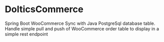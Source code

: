 # DolticsCommerce
Spring Boot WooCommerce Sync with Java PostgreSql database table. Handle simple pull and push of WooCommerce order table to display in a simple rest endpoint
